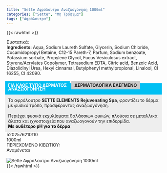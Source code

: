 ```yaml
---
title: "Sette Αφρόλουτρο Αναζωογόνηση 1000ml"
categories: ["Sette", "Μη Τρόφιμα"]
tags: ["Αφρόλουτρα"]
---
```

{{< rawhtml >}}

<div class="sload405"><div class="product"><div id="sistatika">Συστατικά:</div><div class="alltext"><b>Ingredients:</b> Aqua, Sodium Laureth Sulfate, Glycerin, Sodium Chloride, Cocamidopropyl Betaine, C12-15 Pareth-7, Parfum, Sodium benzoate, Potassium sorbate, Propylene Glycol, Fucus Vesiculosus extract, Styrene/Acrylates Copolymer, Tetrasodium EDTA, Citric acid, Benzoic Acid, Diazolidinyl Urea, Hexyl cinnamal, Butylphenyl methylpropional, Linalool, CI 16255, CI 42090.<br><br><b style="background:#00c0f3;color:#fff;display:-webkit-inline-box;margin:0 10px 5px -5px;padding:5px 10px">ΓΙΑ ΚΑΘΕ ΤΥΠΟ ΔΕΡΜΑΤΟΣ </b><b style="background:#ccc;display:-webkit-inline-box;margin-left:-5px;padding:5px 10px">ΔΕΡΜΑΤΟΛΟΓΙΚΑ ΕΛΕΓΜΕΝΟ</b></div><div class="alltext" style="margin-top:-25px"><div style="background:#00c0f3;margin:0 -5px;padding:10px"><span style="color:#fff"><b>ΑΝΑΖΩΟΓΟΝΗΣΗ</b></span></div><div style="background:#eee;margin:0 -5px;padding:10px">Το αφρόλουτρο <b>SETTE ELEMENTS Rejuvenating Spa</b>, φροντίζει το δέρμα με φυσικό τρόπο, προσφέροντας αναζωογόνηση.<br><br>Περιέχει φυσικά εκχυλίσματα θαλάσσιων φυκιών, πλούσια σε μεταλλικά άλατα και ιχνοστοιχεία που αναζωογονούν την επιδερμίδα.<br><div style="color:#000"><b>Με ουδέτερο pH για το δέρμα</b></div></div></div><div id="barcode"><div id="barimage1"></div><span id="bartext">5202576210110</span></div><div id="varos"><div id="varosimage1"></div><span id="varostext">1000ml</span></div><div id="kivotio">ΠΕΡΙΕΧΟΜΕΝΟ ΚΙΒΩΤΙΟΥ:<br>Αναμένεται</div><br><div class="pimg"><img alt="Sette Αφρόλουτρο Αναζωογόνηση 1000ml" title="Sette Αφρόλουτρο Αναζωογόνηση 1000ml" src="/media/images/sette-afroloutro-anazwogonhsh-1000ml.jpg"></div></div></div>
{{< /rawhtml >}}


